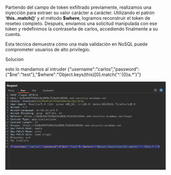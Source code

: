 Partiendo del campo de token exfiltrado previamente, realizamos una inyección para extraer su valor carácter a carácter. Utilizando el patrón ‘**this.<campo>.match()**‘ y el método **$where**, logramos reconstruir el token de reseteo completo. Después, enviamos una solicitud manipulada con ese token y redefinimos la contraseña de carlos, accediendo finalmente a su cuenta.

Esta técnica demuestra cómo una mala validación en NoSQL puede comprometer usuarios de alto privilegio.

Solucion

esto lo mandamos al intruder {"username":"carlos","password":{"$ne":"test"},"$where":"Object.keys(this)[0].match('^.'{0}a.*')"}

![Pasted_image_20250902015221.png](Imagenes/Pasted_image_20250902015221.png)



